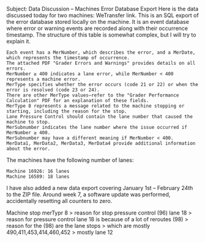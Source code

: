 Subject: Data Discussion – Machines Error Database Export
Here is the data discussed today for two machines: WeTransfer link.
This is an SQL export of the error database stored locally on the machine. It is an event database where error or warning events are recorded along with their occurrence timestamp. The structure of this table is somewhat complex, but I will try to explain it.

    Each event has a MerNumber, which describes the error, and a MerDate, which represents the timestamp of occurrence.
    The attached PDF "Grader Errors and Warnings" provides details on all errors.
    MerNumber ≥ 400 indicates a lane error, while MerNumber < 400 represents a machine error.
    MerType specifies whether the error occurs (code 21 or 22) or when the error is resolved (code 23 or 24).
    There are other MerType values—refer to the "Grader Performance Calculation" PDF for an explanation of these fields.
    MerType 8 represents a message related to the machine stopping or starting, including the reason for the stop.
    Lane Pressure Control should contain the lane number that caused the machine to stop.
    MerSubnumber indicates the lane number where the issue occurred if MerNumber ≥ 400.
    MerSubnumber may have a different meaning if MerNumber < 400.
    MerData1, MerData2, MerData3, MerData4 provide additional information about the error.

The machines have the following number of lanes:

    Machine 16926: 16 lanes
    Machine 16589: 18 lanes

I have also added a new data export covering January 1st – February 24th to the ZIP file. Around week 7, a software update was performed, accidentally resetting all counters to zero.


Machine stop merTypr 8 > reason for stop pressure control (96) lane 18 > reason for pressure control lane 18 is because of a lot of reroutes (98) > reason for the (98) are the lane stops > which are mostly 490,411,453,414,460,452 > mostly lane 12